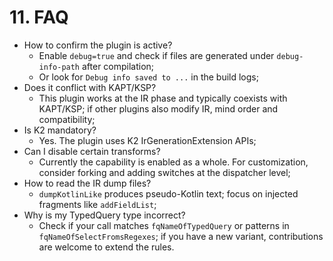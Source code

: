# 11. FAQ

- How to confirm the plugin is active?
  - Enable `debug=true` and check if files are generated under `debug-info-path` after compilation;
  - Or look for `Debug info saved to ...` in the build logs;
- Does it conflict with KAPT/KSP?
  - This plugin works at the IR phase and typically coexists with KAPT/KSP; if other plugins also modify IR, mind order and compatibility;
- Is K2 mandatory?
  - Yes. The plugin uses K2 IrGenerationExtension APIs;
- Can I disable certain transforms?
  - Currently the capability is enabled as a whole. For customization, consider forking and adding switches at the dispatcher level;
- How to read the IR dump files?
  - `dumpKotlinLike` produces pseudo-Kotlin text; focus on injected fragments like `addFieldList`;
- Why is my TypedQuery type incorrect?
  - Check if your call matches `fqNameOfTypedQuery` or patterns in `fqNameOfSelectFromsRegexes`; if you have a new variant, contributions are welcome to extend the rules.

